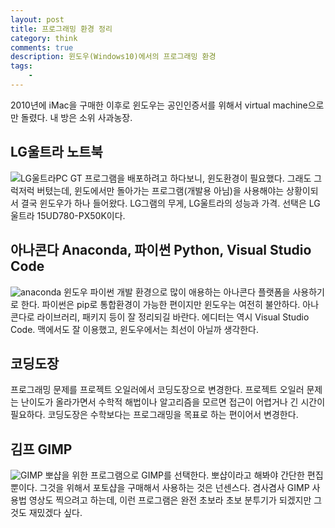 ```yaml
---
layout: post
title: 프로그래밍 환경 정리
category: think
comments: true
description: 윈도우(Windows10)에서의 프로그래밍 환경
tags:
    - 
---
```

2010년에 iMac을 구매한 이후로 윈도우는 공인인증서를 위해서 virtual machine으로만 돌렸다. 내 방은 소위 사과농장.

## LG울트라 노트북
![LG울트라PC GT](http://ecatalog.lge.com:6010/upload/product/img/2017/12/15u780-p.aa5hk/15U780-P.AA5HK_hr.jpg)
프로그램을 배포하려고 하다보니, 윈도환경이 필요했다. 그래도 그럭저럭 버텼는데, 윈도에서만 돌아가는 프로그램(개발용 아님)을 사용해야는 상황이되서 결국 윈도우가 하나 들어왔다. LG그램의 무게, LG울트라의 성능과 가격. 선택은 LG울트라 15UD780-PX50K이다.

## 아나콘다 Anaconda, 파이썬 Python, Visual Studio Code
![anaconda](https://www.anaconda.com/wp-content/themes/anaconda/images/logo-dark.png)
윈도우 파이썬 개발 환경으로 많이 애용하는 아나콘다 플랫폼을 사용하기로 한다. 파이썬은 pip로 통합환경이 가능한 편이지만 윈도우는 여전히 불안하다. 아나콘다로 라이브러리, 패키지 등이 잘 정리되길 바란다. 에디터는 역시 Visual Studio Code. 맥에서도 잘 이용했고, 윈도우에서는 최선이 아닐까 생각한다.

## 코딩도장
프로그래밍 문제를 프로젝트 오일러에서 코딩도장으로 변경한다. 프로젝트 오일러 문제는 난이도가 올라가면서 수학적 해법이나 알고리즘을 모르면 접근이 어렵거나 긴 시간이 필요하다. 코딩도장은 수학보다는 프로그래밍을 목표로 하는 편이어서 변경한다.

## 김프 GIMP
![GIMP](https://www.gimp.org/images/frontpage/wilber-big.png)
 뽀샵을 위한 프로그램으로 GIMP를 선택한다. 뽀샵이라고 해봐야 간단한 편집뿐이다. 그것을 위해서 포토샵을 구매해서 사용하는 것은 넌센스다. 겸사겸사 GIMP 사용법 영상도 찍으려고 하는데, 이런 프로그램은 완전 초보라 초보 분투기가 되겠지만 그것도 재밌겠다 싶다.
